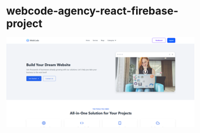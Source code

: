 # webcode-agency-react-firebase-project
![webcode-agency-react-firebase-project](/src/assets/github-cover.png)

